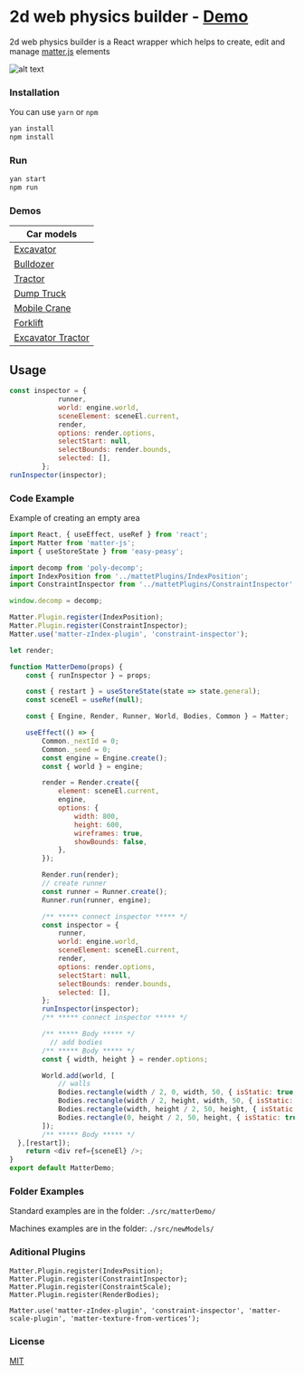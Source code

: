 # 2d web physics builder - [Demo](https://www.physics-builder.fun/)

2d web physics builder is a React wrapper which helps to create, edit and manage [matter.js](https://github.com/liabru/matter-js) elements

![alt text](https://github.com/andriytupac/2d-web-physics-builder/blob/master/animation.gif)

### Installation

You can use `yarn` or `npm`

```bash
yan install
npm install
```
### Run
```bash
yan start
npm run
```
### Demos

| Car models  |
| ------------- |
| [Excavator](https://www.physics-builder.fun/new-models/excavator) | 
| [Bulldozer](https://www.physics-builder.fun/new-models/bulldozer) | 
| [Tractor](https://www.physics-builder.fun/new-models/tractor) |
| [Dump Truck](https://www.physics-builder.fun/new-models/dumpTruck) |
| [Mobile Crane](https://www.physics-builder.fun/new-models/mobileCrane) |
| [Forklift](https://www.physics-builder.fun/new-models/forklift) |
| [Excavator Tractor](https://www.physics-builder.fun/new-models/excavatorTractor) |
## Usage

```javaScript
const inspector = {
			runner,
			world: engine.world,
			sceneElement: sceneEl.current,
			render,
			options: render.options,
			selectStart: null,
			selectBounds: render.bounds,
			selected: [],
		};
runInspector(inspector);
```

### Code Example
Example of creating an empty area
```javaScript
import React, { useEffect, useRef } from 'react';
import Matter from 'matter-js';
import { useStoreState } from 'easy-peasy';

import decomp from 'poly-decomp';
import IndexPosition from '../mattetPlugins/IndexPosition';
import ConstraintInspector from '../mattetPlugins/ConstraintInspector';

window.decomp = decomp;

Matter.Plugin.register(IndexPosition);
Matter.Plugin.register(ConstraintInspector);
Matter.use('matter-zIndex-plugin', 'constraint-inspector');

let render;

function MatterDemo(props) {
	const { runInspector } = props;

	const { restart } = useStoreState(state => state.general);
	const sceneEl = useRef(null);

	const { Engine, Render, Runner, World, Bodies, Common } = Matter;

	useEffect(() => {
		Common._nextId = 0;
		Common._seed = 0;
		const engine = Engine.create();
		const { world } = engine;

		render = Render.create({
			element: sceneEl.current,
			engine,
			options: {
				width: 800,
				height: 600,
				wireframes: true,
				showBounds: false,
			},
		});

		Render.run(render);
		// create runner
		const runner = Runner.create();
		Runner.run(runner, engine);

		/** ***** connect inspector ***** */
		const inspector = {
			runner,
			world: engine.world,
			sceneElement: sceneEl.current,
			render,
			options: render.options,
			selectStart: null,
			selectBounds: render.bounds,
			selected: [],
		};
		runInspector(inspector);
		/** ***** connect inspector ***** */

		/** ***** Body ***** */
		  // add bodies
		/** ***** Body ***** */
		const { width, height } = render.options;

		World.add(world, [
			// walls
			Bodies.rectangle(width / 2, 0, width, 50, { isStatic: true, label: 'Top wall' }),
			Bodies.rectangle(width / 2, height, width, 50, { isStatic: true, label: 'Bottom wall' }),
			Bodies.rectangle(width, height / 2, 50, height, { isStatic: true, label: 'Right wall' }),
			Bodies.rectangle(0, height / 2, 50, height, { isStatic: true, label: 'Left wall' }),
		]);
		/** ***** Body ***** */
  },[restart]);
	return <div ref={sceneEl} />;
}
export default MatterDemo;

```
### Folder Examples
Standard examples are in the folder: ```./src/matterDemo/```

Machines examples are in the folder: ```./src/newModels/```

### Aditional Plugins 
```
Matter.Plugin.register(IndexPosition);
Matter.Plugin.register(ConstraintInspector);
Matter.Plugin.register(ConstraintScale);
Matter.Plugin.register(RenderBodies);

Matter.use('matter-zIndex-plugin', 'constraint-inspector', 'matter-scale-plugin', 'matter-texture-from-vertices');
```

### License
[MIT](https://choosealicense.com/licenses/mit/)
